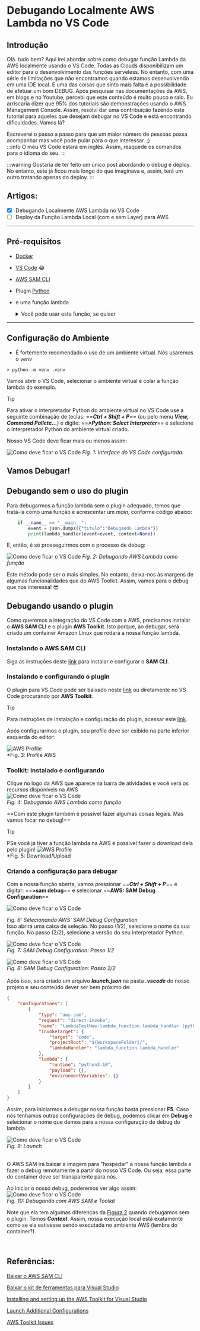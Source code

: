 # Debugando Localmente AWS Lambda no VS Code

## Introdução

Olá. tudo bem?
Aqui irei abordar sobre como debugar função Lambda da AWS localmente usando o VS Code. Todas as Clouds disponibilizam um editor para o desenvolvimento das funções serveless. No entanto, com uma série de limitações que não encontramos quando estamos desenvolvendo em uma IDE local. E uma das coisas que sinto mais falta é a possibilidade de efetuar um bom DEBUG.
Após pesquisar nas documentações da AWS, em blogs e no Youtube, percebi que este conteúdo é muito pouco e ralo. Eu arriscaria dizer que 95% dos tutoriais são demonstrações usando o AWS Management Console. Assim, resolvi dar uma contribuição fazendo este tutorial para aqueles que desejam debugar no VS Code e está encontrando dificuldades. Vamos lá?

Escreverei o passo a passo para que um maior número de pessoas possa acompanhar mas você pode pular para o que interessar. ;)
<br>
:::info
O meu VS Code estará em inglês. Assim, reaquede os comandos para o idioma do seu.
:::

:::warning
Gostaria de ter feito um único post abordando o debug e deploy. No entanto, este já ficou mais longo do que imaginava e, assim, terá um outro tratando apenas do deploy.
:::

## Artigos:
- [x] Debugando Localmente AWS Lambda no VS Code
- [ ] Deploy da Função Lambda Local (com e sem Layer) para AWS

***

## Pré-requisitos

- [Docker](https://www.docker.com)
- [VS Code](https://code.visualstudio.com/download) :joy:
- [AWS SAM CLI](https://docs.aws.amazon.com/serverless-application-model/latest/developerguide/install-sam-cli.html)
- Plugin [Python](https://marketplace.visualstudio.com/items?itemName=ms-python.python)
- e uma função lambda

    <details>
    <summary>Você pode usar esta função, se quiser</summary>

    ```python
    import json


    def lambda_handler(event, context):
        result = {"result": "Lambda executada!" }

        return {
            "statusCode": 200,
            "body": json.dumps(result)
        }
    ```
    </details>

***

## Configuração do Ambiente

- É fortemente recomendado o uso de um ambiente virtual. Nós usaremos o _venv_
```
> python -m venv .venv
```

Vamos abrir o VS Code, selecionar o ambiente virtual e colar a função lambda do exemplo.


> [!TIP]
> Para ativar o interpretador Python do ambiente virtual no VS Code use a seguinte combinação de teclas: ==**_Ctrl + Shift + P_**== (ou pelo menu **_View, Command Pallete..._**) e digite: ==**_>Python: Select Interpreter_**== e selecione o interpretador Python do ambiente virtual criado.

Nosso VS Code deve ficar mais ou menos assim:

![Como deve ficar o VS Code](/assets/img/2024-07-14/fig01_interface_vscode_configurada.png)
*Fig. 1: Interface do VS Code configurada.*


## Vamos Debugar!

## Debugando sem o uso do plugin

Para debugarmos a função lambda sem o plugin adequado, temos que tratá-la como uma função e acrescentar um _main_, conforme código abaixo:

```python
    if __name__ == "__main__":
        event = json.dumps({"titulo":"Debugando Lambda"})
        print(lambda_handler(event=event, context=None))
```

E, então, é só prosseguirmos com o processo de debug:

![Como deve ficar o VS Code](/assets/img/2024-07-14/fig02_1o_exemplo_debug.png)
*Fig. 2: Debugando AWS Lambda como função*

Este método pode ser o mais simples. No entanto, deixa-nos às margens de algumas funcionalidades que do AWS Toolkit. Assim, vamos para o debug que nos interessa! :sunglasses:

## Debugando usando o plugin

Como queremos a integração do VS Code com a AWS, precisamos instalar o **AWS SAM CLI** e o plugin **AWS Toolkit**. Isto porque, ao debugar, será criado um container Amazon Linux que rodará a nossa função lambda.

### Instalando o AWS SAM CLI

Siga as instruções deste [link](https://docs.aws.amazon.com/serverless-application-model/latest/developerguide/install-sam-cli.html) para instalar e configurar o **SAM CLI**.


### Instalando e configurando o plugin

O plugin para VS Code pode ser baixado neste [link](https://marketplace.visualstudio.com/items?itemName=AmazonWebServices.aws-toolkit-vscode) ou diretamente no VS Code procurando por **AWS Toolkit**.

> [!TIP]
> Para instruções de instalação e configuração do plugin, acessar este [link](https://docs.aws.amazon.com/toolkit-for-visual-studio/latest/user-guide/setup.html).

Após configurarmos o plugin, seu profile deve ser exibido na parte inferior esquerda do editor:

![AWS Profile](/assets/img/2024-07-14/fig03_awstoolkit_profile.png
)
<br>
*Fig. 3: Profile AWS

### Toolkit: instalado e configurando

Clique no logo da AWS que aparece na barra de atividades e você verá os recursos disponíveis na  AWS
<br>
![Como deve ficar o VS Code](/assets/img/2024-07-14/fig04_apresentacao_awstoolkit.png)
<br>
*Fig. 4: Debugando AWS Lambda como função*

==Com este plugin também é possível fazer algumas coisas legais. Mas vamos focar no debug!==

> [!TIP]
> PSe você já tiver a função lambda na AWS é possível fazer o download dela pelo plugin!
> ![AWS Profile](/assets/img/2024-07-14/fig05_menu_awstoolkit.png)
> <br>
> *Fig. 5: Download/Upload

### Criando a configuração para debugar

Com a nossa função aberta, vamos pressionar ==**_Ctrl + Shift + P_**== e digitar: ==**>sam debug**== e selecionar ==**AWS: SAM Debug Configuration**==

![Como deve ficar o VS Code](/assets/img/2024-07-14/fig06_menu_samdebug.png)
<br>

*Fig. 6: Selecionando AWS: SAM Debug Configuration*
<br>
Isso abrirá uma caixa de seleção. No passo (1/2), selecione o nome da sua função.
No passo (2/2), selecione a versão do seu interpretador Python.

![Como deve ficar o VS Code](/assets/img/2024-07-14/fig07_menu_sandebug_passo1.png)
<br>
*Fig. 7: SAM Debug Configuration: Passo 1/2*
<br>

![Como deve ficar o VS Code](/assets/img/2024-07-14/fig08_menu_sandebug_passo2.png)
<br>
*Fig. 8: SAM Debug Configuration: Passo 2/2*
<br><br>
Após isso, será criado um arquivo **_launch.json_** na pasta **_.vscode_** do nosso projeto e seu conteúdo dever ser bem próximo de:

```json
{
    "configurations": [
        {
            "type": "aws-sam",
            "request": "direct-invoke",
            "name": "lambdaTestNew:lambda_function.lambda_handler (python3.10)",
            "invokeTarget": {
                "target": "code",
                "projectRoot": "${workspaceFolder}/",
                "lambdaHandler": "lambda_function.lambda_handler"
            },
            "lambda": {
                "runtime": "python3.10",
                "payload": {},
                "environmentVariables": {}
            }
        }
    ]
}
```

Assim, para iniciarmos a debugar nossa função basta pressionar **F5**. Caso nós tenhamos outras configurações de debug, podemos clicar em **Debug** e selecionar o nome que demos para a nossa configuração de debug do lambda.

![Como deve ficar o VS Code](/assets/img/2024-07-14/fig09_conf_debug.png)
<br>
*Fig. 9: Launch*

<br>
O AWS SAM irá baixar a imagem para "hospedar" a nossa função lambda e fazer o debug remotamente a partir do nosso VS Code. Ou seja, essa parte do container deve ser transparente para nós.

Ao iniciar o nosso debug, poderemos ver algo assim:
![Como deve ficar o VS Code](/assets/img/2024-07-14/fig10_awssam_dubugging.png)
<br>
*Fig. 10: Debugando com AWS SAM e Toolkit*

Note que ela tem algumas diferenças da [Figura 2](#debugando-sem-o-uso-do-plugin) quando debugamos sem o plugin. Temos **_Context_**. Assim, nossa execução local está exatamente como se ela estivesse sendo executada no ambiente AWS (lembra do container?).


<br>

## Referências:

[Baixar o AWS SAM CLI](https://docs.aws.amazon.com/serverless-application-model/latest/developerguide/install-sam-cli.html)

[Baixar o kit de ferramentas para Visual Studio](https://docs.aws.amazon.com/pt_br/toolkit-for-visual-studio/latest/user-guide/downloads.html)

[Installing and setting up the AWS Toolkit for Visual Studio](https://docs.aws.amazon.com/toolkit-for-visual-studio/latest/user-guide/setup.html)

[Launch Additional Configurations](https://code.visualstudio.com/docs/python/debugging#_additional-configurations)

[AWS Toolkit Issues](https://github.com/aws/aws-toolkit-visual-studio/issues)